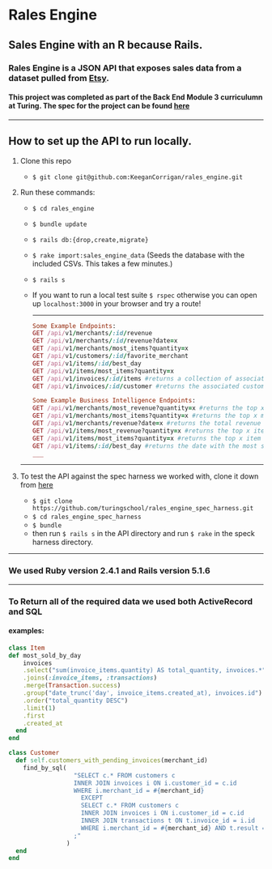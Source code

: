 # Rales Engine


## Sales Engine with an R because Rails.

### Rales Engine is a JSON API that exposes sales data from a dataset pulled from [Etsy](https://www.etsy.com).
#### This project was completed as part of the Back End Module 3 curriculumn at Turing. The spec for the project can be found [here](http://backend.turing.io/module3/projects/rails_engine)
___
## How to set up the API to run locally.

1. Clone this repo
    * `$ git clone git@github.com:KeeganCorrigan/rales_engine.git`

2. Run these commands:
    * `$ cd rales_engine`
    * `$ bundle update`
    * `$ rails db:{drop,create,migrate}`
    * `$ rake import:sales_engine_data` (Seeds the database with the included CSVs. This takes a few minutes.)
    * `$ rails s`
    * If you want to run a local test suite `$ rspec` otherwise you can open up `localhost:3000` in your browser and try a route!

      ---
      ```ruby
      Some Example Endpoints:
      GET /api/v1/merchants/:id/revenue
      GET /api/v1/merchants/:id/revenue?date=x
      GET /api/v1/merchants/most_items?quantity=x
      GET /api/v1/customers/:id/favorite_merchant
      GET /api/v1/items/:id/best_day
      GET /api/v1/items/most_items?quantity=x
      GET /api/v1/invoices/:id/items #returns a collection of associated items
      GET /api/v1/invoices/:id/customer #returns the associated customer

      Some Example Business Intelligence Endpoints:
      GET /api/v1/merchants/most_revenue?quantity=x #returns the top x merchants ranked by total revenue
      GET /api/v1/merchants/most_items?quantity=x #returns the top x merchants ranked by total number of items sold
      GET /api/v1/merchants/revenue?date=x #returns the total revenue for date x across all merchants
      GET /api/v1/items/most_revenue?quantity=x #returns the top x items ranked by total revenue generated
      GET /api/v1/items/most_items?quantity=x #returns the top x item instances ranked by total number sold
      GET /api/v1/items/:id/best_day #returns the date with the most sales for the given item using the invoice date.
      ___

    ---
3. To test the API against the spec harness we worked with, clone it down from [here](https://github.com/turingschool/rales_engine_spec_harness)
    * `$ git clone https://github.com/turingschool/rales_engine_spec_harness.git`
    * `$ cd rales_engine_spec_harness`
    * `$ bundle`
    * then run `$ rails s` in the API directory and run `$ rake` in the speck harness directory.
___

### We used Ruby version 2.4.1 and Rails version 5.1.6
___
### To Return all of the required data we used both ActiveRecord and SQL
#### examples:
  ```ruby
  class Item
  def most_sold_by_day
      invoices
      .select("sum(invoice_items.quantity) AS total_quantity, invoices.*")
      .joins(:invoice_items, :transactions)
      .merge(Transaction.success)
      .group("date_trunc('day', invoice_items.created_at), invoices.id")
      .order("total_quantity DESC")
      .limit(1)
      .first
      .created_at
    end
  end
  ```
  ```ruby
  class Customer
    def self.customers_with_pending_invoices(merchant_id)
      find_by_sql(
                    "SELECT c.* FROM customers c
                    INNER JOIN invoices i ON i.customer_id = c.id
                    WHERE i.merchant_id = #{merchant_id}
                      EXCEPT
                      SELECT c.* FROM customers c
                      INNER JOIN invoices i ON i.customer_id = c.id
                      INNER JOIN transactions t ON t.invoice_id = i.id
                      WHERE i.merchant_id = #{merchant_id} AND t.result = 'success'
                    ;"
                  )
    end
  end
  ```

